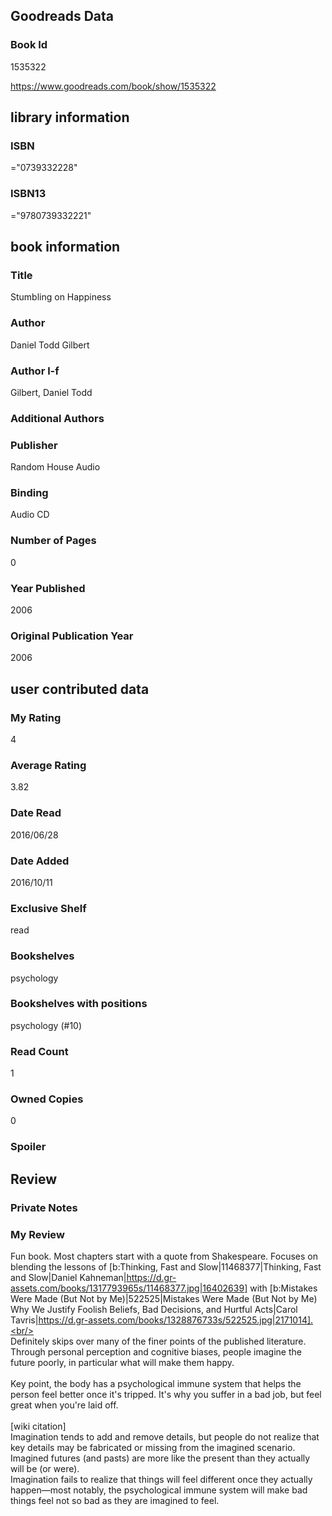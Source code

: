 <!-- This template shows how to bulk convert all columns of data into one markdown file -->
<!-- caveat: KeyError if there's a mismatch. Empty values output nothing -->

## Goodreads Data

### Book Id 

1535322

https://www.goodreads.com/book/show/1535322

## library information

### ISBN 
="0739332228"

### ISBN13 
="9780739332221"

## book information

### Title
Stumbling on Happiness

### Author 
Daniel Todd Gilbert

### Author l-f 
Gilbert, Daniel Todd

### Additional Authors


### Publisher 
Random House Audio

### Binding
Audio CD

### Number of Pages
0

### Year Published
2006

### Original Publication Year 
2006

## user contributed data

### My Rating
4

### Average Rating
3.82

### Date Read
2016/06/28

### Date Added
2016/10/11

### Exclusive Shelf
read

### Bookshelves
psychology

### Bookshelves with positions
psychology (#10)

### Read Count
1

### Owned Copies
0

### Spoiler 


## Review

### Private Notes


### My Review
Fun book. Most chapters start with a quote from Shakespeare. Focuses on blending the lessons of [b:Thinking, Fast and Slow|11468377|Thinking, Fast and Slow|Daniel Kahneman|https://d.gr-assets.com/books/1317793965s/11468377.jpg|16402639] with [b:Mistakes Were Made (But Not by Me)|522525|Mistakes Were Made (But Not by Me)  Why We Justify Foolish Beliefs, Bad Decisions, and Hurtful Acts|Carol Tavris|https://d.gr-assets.com/books/1328876733s/522525.jpg|2171014].<br/><br/>Definitely skips over many of the finer points of the published literature. Through personal perception and cognitive biases, people imagine the future poorly, in particular what will make them happy.<br/><br/>Key point, the body has a psychological immune system that helps the person feel better once it's tripped. It's why you suffer in a bad job, but feel great when you're laid off.<br/><br/>[wiki citation]<br/>Imagination tends to add and remove details, but people do not realize that key details may be fabricated or missing from the imagined scenario.<br/>Imagined futures (and pasts) are more like the present than they actually will be (or were).<br/>Imagination fails to realize that things will feel different once they actually happen—most notably, the psychological immune system will make bad things feel not so bad as they are imagined to feel.